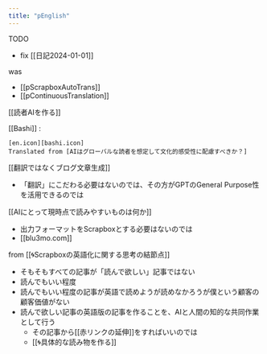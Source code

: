 ```yaml
---
title: "pEnglish"
---
```




TODO
- fix [[日記2024-01-01]]

was
- [[pScrapboxAutoTrans]]
- [[pContinuousTranslation]]

[[読者AIを作る]]

[[Bashi]]
:

```
[en.icon][bashi.icon]
Translated from [AIはグローバルな読者を想定して文化的感受性に配慮すべきか？]
```


[[翻訳ではなくブログ文章生成]]
- 「翻訳」にこだわる必要はないのでは、その方がGPTのGeneral Purpose性を活用できるのでは

[[AIにとって現時点で読みやすいものは何か]]
- 出力フォーマットをScrapboxとする必要はないのでは
- [[blu3mo.com]]

from [[🌀Scrapboxの英語化に関する思考の結節点]]
- そもそもすべての記事が「読んで欲しい」記事ではない
- 読んでもいい程度
- 読んでもいい程度の記事が英語で読めようが読めなかろうが僕という顧客の顧客価値がない
- 読んで欲しい記事の英語版の記事を作ることを、AIと人間の知的な共同作業として行う
    - その記事から[[赤リンクの延伸]]をすればいいのでは
    - [[🌀具体的な読み物を作る]]
